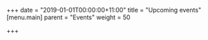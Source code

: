 +++
date = "2019-01-01T00:00:00+11:00"
title = "Upcoming events"
[menu.main]
parent = "Events"
weight = 50

+++
